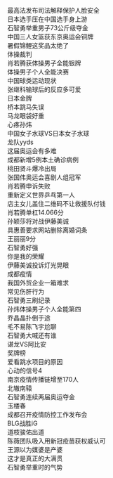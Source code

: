 最高法发布司法解释保护人脸安全  
日本选手压在中国选手身上游  
石智勇举重男子73公斤级夺金  
中国三人女篮获东京奥运会铜牌  
暑假锦鲤这奖品太绝了  
体操裁判  
肖若腾获体操男子全能银牌  
体操男子个人全能决赛  
中国球类运动现状  
张继科输球后的反应多可爱  
日本金牌  
桥本跳马失误  
马龙眼袋好重  
心疼孙炜  
中国女子水球VS日本女子水球  
龙队yyds  
这届奥运会有多难  
成都新增5例本土确诊病例  
桃田贤斗爆冷出局  
张国伟奥运会喜剧人组冠军  
肖若腾申诉失败  
重新定义世界乒乓第一人  
店主女儿盖住二维码不让救援队付钱  
肖若腾单杠14.066分  
孙颖莎将对战伊藤美诚  
具惠善要求网站删除离婚词条  
王丽丽9分  
石智勇好强  
你是我的荣耀  
伊藤美诚投诉灯光晃眼  
成都疫情  
我国外贸企业一箱难求  
常见伤肝行为  
石智勇三刷纪录  
孙炜体操男子个人全能第四  
乔晶晶扑倒于途  
毛不易陈飞宇尬聊  
石智勇大喊还有谁  
谌龙VS阿比安  
奖牌榜  
爱看跳水项目的原因  
心动的信号4  
南京疫情传播链增至170人  
北辙南辕  
石智勇连续两届奥运夺金  
玉楼春  
成都召开疫情防控工作发布会  
BLG战胜iG  
道枝骏佑出道  
陈薇团队吸入用新冠疫苗获权威认可  
王源以为媒婆是产婆  
这才是真正的大满贯  
石智勇举重时的气势  
